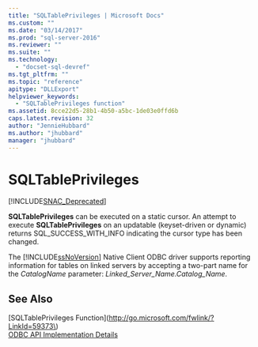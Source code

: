 ```yaml
---
title: "SQLTablePrivileges | Microsoft Docs"
ms.custom: ""
ms.date: "03/14/2017"
ms.prod: "sql-server-2016"
ms.reviewer: ""
ms.suite: ""
ms.technology: 
  - "docset-sql-devref"
ms.tgt_pltfrm: ""
ms.topic: "reference"
apitype: "DLLExport"
helpviewer_keywords: 
  - "SQLTablePrivileges function"
ms.assetid: 8cce22d5-28b1-4b50-a5bc-1de03e0ffd6b
caps.latest.revision: 32
author: "JennieHubbard"
ms.author: "jhubbard"
manager: "jhubbard"
---
```

# SQLTablePrivileges
[!INCLUDE[SNAC_Deprecated](../../includes/snac-deprecated.md)]

  **SQLTablePrivileges** can be executed on a static cursor. An attempt to execute **SQLTablePrivileges** on an updatable (keyset-driven or dynamic) returns SQL_SUCCESS_WITH_INFO indicating the cursor type has been changed.  
  
 The [!INCLUDE[ssNoVersion](../../includes/ssnoversion-md.md)] Native Client ODBC driver supports reporting information for tables on linked servers by accepting a two-part name for the *CatalogName* parameter: *Linked_Server_Name.Catalog_Name*.  
  
## See Also  
 [SQLTablePrivileges Function](http://go.microsoft.com/fwlink/?LinkId=59373\)   
 [ODBC API Implementation Details](../Topic/ODBC%20API%20Implementation%20Details.md)  
  
  